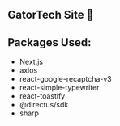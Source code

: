 ## GatorTech Site 🐊

## Packages Used:
- Next.js
- axios
- react-google-recaptcha-v3
- react-simple-typewriter
- react-toastify
- @directus/sdk
- sharp